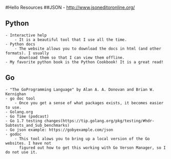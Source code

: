 #Hello Resources
##JSON
    - http://www.jsoneditoronline.org/

## Python
	- Interactive help
		- It is a beautiful tool that I use all the time.
	- Python docs
		- The website allows you to download the docs in html (and other formats). I usually
		  download them so that I can view them offline.
    - My favorite python book is the Python Cookbook! It is a great read!

## Go
	- "The GoProgramming Language" by Alan A. A. Donovan and Brian W. Kernighan
	- go doc tool
		- Once you get a sense of what packages exists, it becomes easier to use.
	- Golang.org
	- Go Time (podcast)
	- Go 1.7 testing changes(https://tip.golang.org/pkg/testing/#hdr-Subtests_and_Sub_benchmarks)
	- Go json example: https://gobyexample.com/json
	- godoc
		- This tool alows you to bring up a local version of the Go websites. I have not
		  figured out how to get this working with Go Verson Manager, so I do not use it.
